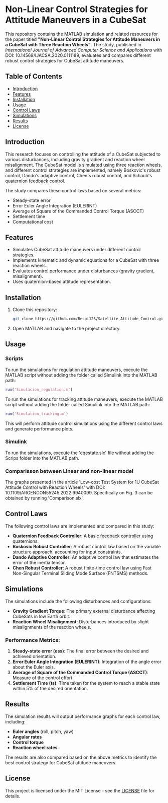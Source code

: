 
# Non-Linear Control Strategies for Attitude Maneuvers in a CubeSat

This repository contains the MATLAB simulation and related resources for the paper titled **"Non-Linear Control Strategies for Attitude Maneuvers in a CubeSat with Three Reaction Wheels"**. The study, published in *International Journal of Advanced Computer Science and Applications* with DOI: 10.14569/IJACSA.2020.0111189, evaluates and compares different robust control strategies for CubeSat attitude maneuvers.

## Table of Contents
- [Introduction](#introduction)
- [Features](#features)
- [Installation](#installation)
- [Usage](#usage)
- [Control Laws](#control-laws)
- [Simulations](#simulations)
- [Results](#results)
- [License](#license)

## Introduction
This research focuses on controlling the attitude of a CubeSat subjected to various disturbances, including gravity gradient and reaction wheel misalignment. The CubeSat model is simulated using three reaction wheels, and different control strategies are implemented, namely Boskovic's robust control, Dando's adaptive control, Chen's robust control, and Schaub's quaternion feedback control.

The study compares these control laws based on several metrics:
- Steady-state error
- Error Euler Angle Integration (EULERINT)
- Average of Square of the Commanded Control Torque (ASCCT)
- Settlement time
- Computational cost

## Features
- Simulates CubeSat attitude maneuvers under different control strategies.
- Implements kinematic and dynamic equations for a CubeSat with three reaction wheels.
- Evaluates control performance under disturbances (gravity gradient, misalignment).
- Uses quaternion-based attitude representation.

## Installation
1. Clone this repository:
   ```bash
   git clone https://github.com/Bespi123/Satellite_Attitude_Control.git
   ```
2. Open MATLAB and navigate to the project directory.

## Usage
### Scripts
To run the simulations for regulation attitude maneuvers, execute the MATLAB script without adding the folder called Simulink into the MATLAB path:

```matlab
run('Simulacion_regulation.m')
```
To run the simulations for tracking attitude maneuvers, execute the MATLAB script without adding the folder called Simulink into the MATLAB path:
```matlab
run('Simulation_tracking.m')
```
This will perform attitude control simulations using the different control laws and generate performance plots.

### Simulink
To run the simulations, execute the 'eqestate.slx' file without adding the Scrips folder into the MATLAB path.

### Comparisson between Linear and non-linear model
The graphs presented in the article 'Low-cost Test System for 1U CubeSat Attitude Control with Reaction Wheels' with DOI: 10.1109/ARGENCON55245.2022.9940099. Specifically on Fig. 3 can be obtained by running 'Comparison.slx'.

## Control Laws
The following control laws are implemented and compared in this study:
- **Quaternion Feedback Controller**: A basic feedback controller using quaternions.
- **Boskovic Robust Controller**: A robust control law based on the variable structure approach, accounting for input constraints.
- **Dando Adaptive Controller**: An adaptive control law that estimates the error of the inertia tensor.
- **Chen Robust Controller**: A robust finite-time control law using Fast Non-Singular Terminal Sliding Mode Surface (FNTSMS) methods.

## Simulations
The simulations include the following disturbances and configurations:
- **Gravity Gradient Torque**: The primary external disturbance affecting CubeSats in low Earth orbit.
- **Reaction Wheel Misalignment**: Disturbances introduced by slight misalignments of the reaction wheels.

### Performance Metrics:
1. **Steady-state error (ess)**: The final error between the desired and achieved orientation.
2. **Error Euler Angle Integration (EULERINT)**: Integration of the angle error about the Euler axis.
3. **Average of Square of the Commanded Control Torque (ASCCT)**: Measure of the control effort.
4. **Settlement Time (ts)**: Time taken for the system to reach a stable state within 5% of the desired orientation.

## Results
The simulation results will output performance graphs for each control law, including:
- **Euler angles** (roll, pitch, yaw)
- **Angular rates**
- **Control torque**
- **Reaction wheel rates**

The results are also compared based on the above metrics to identify the best control strategy for CubeSat attitude maneuvers.

## License
This project is licensed under the MIT License - see the [LICENSE](LICENSE) file for details.
